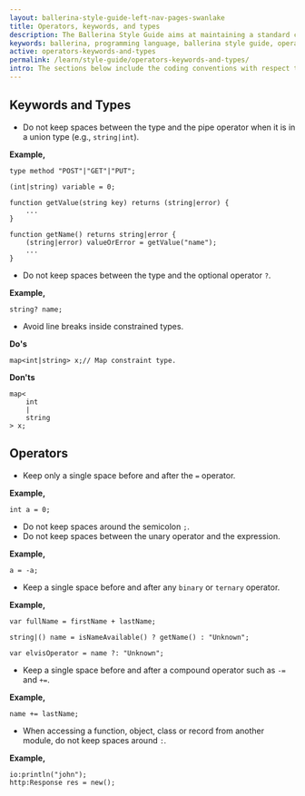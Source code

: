 ```yaml
---
layout: ballerina-style-guide-left-nav-pages-swanlake
title: Operators, keywords, and types
description: The Ballerina Style Guide aims at maintaining a standard coding style among the Ballerina community. The Ballerina code formatting tools are based on this guide.
keywords: ballerina, programming language, ballerina style guide, operators, keywords, types
active: operators-keywords-and-types
permalink: /learn/style-guide/operators-keywords-and-types/
intro: The sections below include the coding conventions with respect to operators, keywords, and types.
---
```


## Keywords and Types
* Do not keep spaces between the type and the pipe operator when it is in a union type (e.g., `string|int`).
  
**Example,**

```ballerina
type method "POST"|"GET"|"PUT";
    
(int|string) variable = 0;
  
function getValue(string key) returns (string|error) {
    ...
}
  
function getName() returns string|error {
    (string|error) valueOrError = getValue("name");
    ...
}
```

* Do not keep spaces between the type and the optional operator `?`.
  
**Example,**

```ballerina
string? name;
```

* Avoid line breaks inside constrained types.
  
**Do's**

```ballerina
map<int|string> x;// Map constraint type.
```
  
**Don'ts**

```ballerina
map<
    int
    |
    string
> x;
```

## Operators
* Keep only a single space before and after the `=` operator.
  
**Example,**

```ballerina
int a = 0;
```

* Do not keep spaces around the semicolon `;`.
* Do not keep spaces between the unary operator and the expression.

**Example,**

```ballerina
a = -a;
``` 

* Keep a single space before and after any `binary` or `ternary` operator.

**Example,**

```ballerina
var fullName = firstName + lastName;
  
string|() name = isNameAvailable() ? getName() : "Unknown";
  
var elvisOperator = name ?: "Unknown";
```

* Keep a single space before and after a compound operator such as `-=` and `+=`.

**Example,**

```ballerina
name += lastName;
```

* When accessing a function, object, class or record from another module, do not keep spaces around `:`.
  
**Example,**
  
```ballerina
io:println("john");
http:Response res = new();
```

<div class="cGitButtonContainer"><p data-button="iGitStarText">"Star"</p><p data-button="iGitWatchText">"Watch"</p></div>


<style> #tree-expand-all , #tree-collapse-all, .cTocElements {display:none;} .cGitButtonContainer {padding-left: 40px;display: none;} </style>